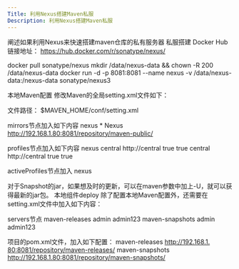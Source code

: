 ```yaml
---
Title: 利用Nexus搭建Maven私服 
Description: 利用Nexus搭建Maven私服
---
```

阐述如果利用Nexus来快速搭建maven仓库的私有服务器
私服搭建
Docker Hub链接地址： https://hub.docker.com/r/sonatype/nexus/

docker pull sonatype/nexus
mkdir /data/nexus-data && chown -R 200 /data/nexus-data
docker run -d -p 8081:8081 --name nexus -v /data/nexus-data:/nexus-data sonatype/nexus3​

本地Maven配置
​修改Maven的全局setting.xml文件如下：

文件路径： $MAVEN_HOME/conf/setting.xml

mirrors节点加入如下内容
    <mirror>
      <id>nexus</id>
      <mirrorOf>*</mirrorOf>
      <name>Nexus</name>
      <url>http://192.168.1.80:8081/repository/maven-public/</url>
    </mirror> 

profiles节点加入如下内容
    <profile>
      <id>nexus</id>
      <!--Enable snapshots for the built in central repo to direct -->
      <!--all requests to nexus via the mirror -->
      <repositories>
        <repository>
          <id>central</id>
          <url>http://central</url>
          <releases><enabled>true</enabled></releases>
          <snapshots><enabled>true</enabled></snapshots>
        </repository>
      </repositories>
     <pluginRepositories>
        <pluginRepository>
          <id>central</id>
          <url>http://central</url>
          <releases><enabled>true</enabled></releases>
          <snapshots><enabled>true</enabled></snapshots>
        </pluginRepository>
      </pluginRepositories>
    </profile> 

 
activeProfiles​节点加入
<activeProfile>nexus</activeProfile>​


对于Snapshot的jar，如果想及时的更新，可以在maven参数中加上-U，就可以获得最新的jar包。
本地组件deploy
除了配置本地Maven配置外，还需要在setting.xml文件中加入如下内容：

servers节点
    <server>
      <id>maven-releases</id>
      <username>admin</username>
      <password>admin123</password>
    </server>
    <server>
      <id>maven-snapshots</id>
      <username>admin</username>
      <password>admin123</password>
    </server>  

项目的pom.xml文件，加入如下配置：
  <distributionManagement>
      <repository>
          <id>maven-releases</id>
          <url>http://192.168.1.​80:8081/repository/maven-releases/</url>
      </repository>
      <snapshotRepository>
          <id>maven-snapshots</id>
          <url>http://192.168.1.80:8081/repository/maven-snapshots/</url>
      </snapshotRepository>
  </distributionManagement>​